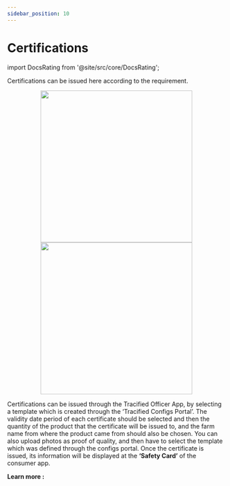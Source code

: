 ```yaml
---
sidebar_position: 10
---
```


#  Certifications

import DocsRating from '@site/src/core/DocsRating';




Certifications can be issued here according to the requirement.

<p align="center">
<img height = "350px"src="https://i.ibb.co/K7TWHqt/fo20.jpg" /> <img height = "350px"src="https://i.ibb.co/BsWWb2L/fo30.jpg" /> 
</p>

Certifications can be issued  through the Tracified Officer App, by selecting a template which is created through the ‘Tracified Configs Portal’. The validity date period of each certificate should be selected and then the quantity of the product that the certificate will be issued to, and the farm name from where the product came from should also be chosen. 
You can also upload photos as proof of quality, and then have to select the template which was defined through the configs portal. Once the certificate is issued, its information will be displayed at the **‘Safety Card’** of the consumer app.


**Learn more :**

<DocsRating pageName="FO settings"/>
